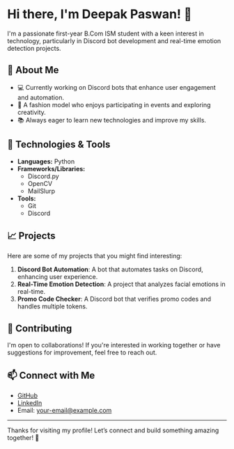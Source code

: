 # Hi there, I'm Deepak Paswan! 👋

I'm a passionate first-year B.Com ISM student with a keen interest in technology, particularly in Discord bot development and real-time emotion detection projects.

## 🚀 About Me

- 💻 Currently working on Discord bots that enhance user engagement and automation.
- 🎨 A fashion model who enjoys participating in events and exploring creativity.
- 📚 Always eager to learn new technologies and improve my skills.

## 🔧 Technologies & Tools

- **Languages:** Python
- **Frameworks/Libraries:** 
  - Discord.py
  - OpenCV
  - MailSlurp
- **Tools:** 
  - Git
  - Discord

## 📈 Projects

Here are some of my projects that you might find interesting:

1. **Discord Bot Automation**: A bot that automates tasks on Discord, enhancing user experience.
2. **Real-Time Emotion Detection**: A project that analyzes facial emotions in real-time.
3. **Promo Code Checker**: A Discord bot that verifies promo codes and handles multiple tokens.

## 🤝 Contributing

I'm open to collaborations! If you're interested in working together or have suggestions for improvement, feel free to reach out.

## 📫 Connect with Me

- [GitHub](https://github.com/your-username)
- [LinkedIn](https://linkedin.com/in/your-linkedin)
- Email: your-email@example.com

---

Thanks for visiting my profile! Let’s connect and build something amazing together! 🚀
